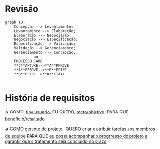 # Revisão
```mermaid
graph TD;
    Concepção --> Levantamento;
    Levantamento --> Elaboração;
    Elaboração --> Negociação;
    Negociação --> Especificação;
    Especificação --> Validação;
    Validação --> Gerenciamento;
    Gerenciamento --> Concepção;
             ou
    PROCESSO CARD
    **C**APTURE-->**A**PPROVE
    **A**PPROVE-->**R**EFINE
    **R**EFINE-->**D**ETAIL
    
```


# História de requisitos
🡺 COMO, <ins>tipo usuario</ins>, EU QUERO, <ins>meta/objetivo</ins>, PARA QUE <ins>beneficio/resultado</ins>

🡺 COMO <ins>gerente de projeto</ins> , QUERO <ins>criar e atribuir tarefas aos membros de equipe</ins> PARA QUE <ins>eu possa acompanhar o progrresso do projeto e garantir que o tratamento seja concluido no prazo</ins>
